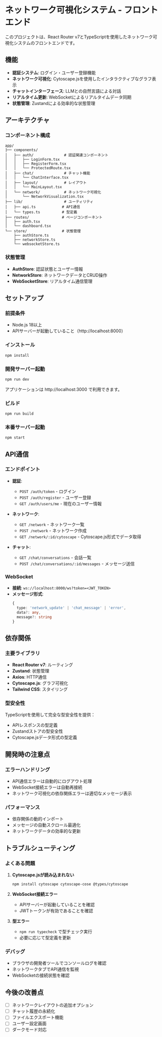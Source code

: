 # ネットワーク可視化システム - フロントエンド

このプロジェクトは、React Router v7とTypeScriptを使用したネットワーク可視化システムのフロントエンドです。

## 機能

- **認証システム**: ログイン・ユーザー登録機能
- **ネットワーク可視化**: Cytoscape.jsを使用したインタラクティブなグラフ表示
- **チャットインターフェース**: LLMとの自然言語による対話
- **リアルタイム更新**: WebSocketによるリアルタイムデータ同期
- **状態管理**: Zustandによる効率的な状態管理

## アーキテクチャ

### コンポーネント構成

```
app/
├── components/
│   ├── auth/              # 認証関連コンポーネント
│   │   ├── LoginForm.tsx
│   │   ├── RegisterForm.tsx
│   │   └── ProtectedRoute.tsx
│   ├── chat/              # チャット機能
│   │   └── ChatInterface.tsx
│   ├── layout/            # レイアウト
│   │   └── MainLayout.tsx
│   └── network/           # ネットワーク可視化
│       └── NetworkVisualization.tsx
├── lib/                   # ユーティリティ
│   ├── api.ts            # API通信
│   └── types.ts          # 型定義
├── routes/               # ページコンポーネント
│   ├── auth.tsx
│   └── dashboard.tsx
└── store/                # 状態管理
    ├── authStore.ts
    ├── networkStore.ts
    └── websocketStore.ts
```

### 状態管理

- **AuthStore**: 認証状態とユーザー情報
- **NetworkStore**: ネットワークデータとCRUD操作
- **WebSocketStore**: リアルタイム通信管理

## セットアップ

### 前提条件

- Node.js 18以上
- APIサーバーが起動していること（http://localhost:8000）

### インストール

```bash
npm install
```

### 開発サーバー起動

```bash
npm run dev
```

アプリケーションは http://localhost:3000 で利用できます。

### ビルド

```bash
npm run build
```

### 本番サーバー起動

```bash
npm start
```

## API通信

### エンドポイント

- **認証**: 
  - `POST /auth/token` - ログイン
  - `POST /auth/register` - ユーザー登録
  - `GET /auth/users/me` - 現在のユーザー情報

- **ネットワーク**:
  - `GET /network` - ネットワーク一覧
  - `POST /network` - ネットワーク作成
  - `GET /network/:id/cytoscape` - Cytoscape.js形式でデータ取得

- **チャット**:
  - `GET /chat/conversations` - 会話一覧
  - `POST /chat/conversations/:id/messages` - メッセージ送信

### WebSocket

- **接続**: `ws://localhost:8000/ws?token=<JWT_TOKEN>`
- **メッセージ形式**:
  ```typescript
  {
    type: 'network_update' | 'chat_message' | 'error',
    data?: any,
    message?: string
  }
  ```

## 依存関係

### 主要ライブラリ

- **React Router v7**: ルーティング
- **Zustand**: 状態管理
- **Axios**: HTTP通信
- **Cytoscape.js**: グラフ可視化
- **Tailwind CSS**: スタイリング

### 型安全性

TypeScriptを使用して完全な型安全性を提供：

- APIレスポンスの型定義
- Zustandストアの型安全性
- Cytoscape.jsデータ形式の型定義

## 開発時の注意点

### エラーハンドリング

- API通信エラーは自動的にログアウト処理
- WebSocket接続エラーは自動再接続
- ネットワーク可視化の依存関係エラーは適切なメッセージ表示

### パフォーマンス

- 依存関係の動的インポート
- メッセージの自動スクロール最適化
- ネットワークデータの効率的な更新

## トラブルシューティング

### よくある問題

1. **Cytoscape.jsが読み込まれない**
   ```bash
   npm install cytoscape cytoscape-cose @types/cytoscape
   ```

2. **WebSocket接続エラー**
   - APIサーバーが起動していることを確認
   - JWTトークンが有効であることを確認

3. **型エラー**
   - `npm run typecheck` で型チェック実行
   - 必要に応じて型定義を更新

### デバッグ

- ブラウザの開発者ツールでコンソールログを確認
- ネットワークタブでAPI通信を監視
- WebSocketの接続状態を確認

## 今後の改善点

- [ ] ネットワークレイアウトの追加オプション
- [ ] チャット履歴の永続化
- [ ] ファイルエクスポート機能
- [ ] ユーザー設定画面
- [ ] ダークモード対応
